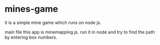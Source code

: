 # mines-game
it is a simple mine game which runs on node js.

main file  this app is minemapping.js.
run it in node and try to find the path by entering box numbers.
